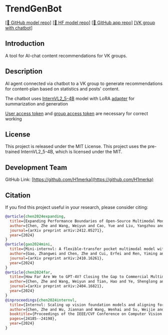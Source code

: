 # TrendGenBot

[\[📂 GitHub model repo\]](https://github.com/H1merka/InternVL2_5-4B-QLoRA-LLM-RussianSummarization)  [\[🤗 HF model repo\]](https://huggingface.co/H1merka/InternVL2_5-4B-QLoRA-LLM-RussianSummarization) [\[📂 GitHub app repo\]](https://github.com/H1merka/TrendGenBot) [\[VK group with chatbot\]](https://vk.com/club230649268)

## Introduction

A tool for AI-chat content recommendations for VK groups.


## Description


AI agent connected via chatbot to a VK group to generate recommendations for content-plan based on statistics and posts' content.

The chatbot uses [InternVL2_5-4B](https://huggingface.co/OpenGVLab/InternVL2_5-4B) model with LoRA [adapter](https://huggingface.co/H1merka/InternVL2_5-4B-QLoRA-LLM-RussianSummarization) for summarization and generation

[User access token](https://dev.vk.com/ru/api/access-token/authcode-flow-user) and [group access token](https://dev.vk.com/ru/api/access-token/community-token/in-community-settings) are necessary for correct working

## License

This project is released under the MIT License. This project uses the pre-trained InternVL2_5-4B, which is licensed under the MIT.

## Development Team
GitHub Link: [https://github.com/H1merka](https://github.com/H1merka)

## Citation

If you find this project useful in your research, please consider citing:

```BibTeX
@article{chen2024expanding,
  title={Expanding Performance Boundaries of Open-Source Multimodal Models with Model, Data, and Test-Time Scaling},
  author={Chen, Zhe and Wang, Weiyun and Cao, Yue and Liu, Yangzhou and Gao, Zhangwei and Cui, Erfei and Zhu, Jinguo and Ye, Shenglong and Tian, Hao and Liu, Zhaoyang and others},
  journal={arXiv preprint arXiv:2412.05271},
  year={2024}
}
@article{gao2024mini,
  title={Mini-internvl: A flexible-transfer pocket multimodal model with 5\% parameters and 90\% performance},
  author={Gao, Zhangwei and Chen, Zhe and Cui, Erfei and Ren, Yiming and Wang, Weiyun and Zhu, Jinguo and Tian, Hao and Ye, Shenglong and He, Junjun and Zhu, Xizhou and others},
  journal={arXiv preprint arXiv:2410.16261},
  year={2024}
}
@article{chen2024far,
  title={How Far Are We to GPT-4V? Closing the Gap to Commercial Multimodal Models with Open-Source Suites},
  author={Chen, Zhe and Wang, Weiyun and Tian, Hao and Ye, Shenglong and Gao, Zhangwei and Cui, Erfei and Tong, Wenwen and Hu, Kongzhi and Luo, Jiapeng and Ma, Zheng and others},
  journal={arXiv preprint arXiv:2404.16821},
  year={2024}
}
@inproceedings{chen2024internvl,
  title={Internvl: Scaling up vision foundation models and aligning for generic visual-linguistic tasks},
  author={Chen, Zhe and Wu, Jiannan and Wang, Wenhai and Su, Weijie and Chen, Guo and Xing, Sen and Zhong, Muyan and Zhang, Qinglong and Zhu, Xizhou and Lu, Lewei and others},
  booktitle={Proceedings of the IEEE/CVF Conference on Computer Vision and Pattern Recognition},
  pages={24185--24198},
  year={2024}
}
```
